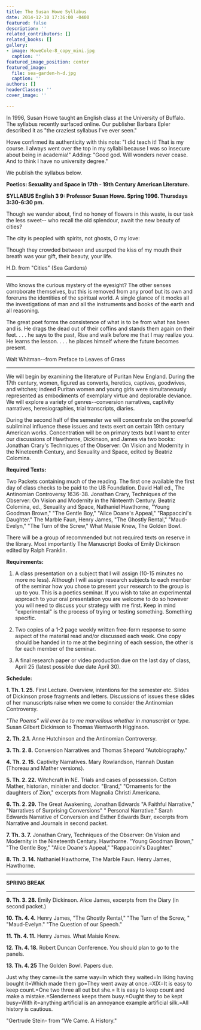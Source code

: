 ```yaml
---
title: The Susan Howe Syllabus
date: 2014-12-10 17:36:00 -0400
featured: false
description: ''
related_contributors: []
related_books: []
gallery:
- image: HoweCole-8_copy_mini.jpg
  caption: ''
featured_image_position: center
featured_image:
  file: sea-garden-h-d.jpg
  caption: ''
authors: []
headerClasses: ''
cover_image: ''

---
```

In 1996, Susan Howe taught an English class at the University of Buffalo. The syllabus recently surfaced online. Our publisher Barbara Epler described it as "the craziest syllabus I've ever seen."

Howe confirmed its authenticity with this note: "I did teach it! That is my course. I always went over the top in my syllabi because I was so insecure about being in academia!" Adding: "Good god. Will wonders never cease. And to think I have no university degree."

We publish the syllabus below.

**Poetics: Sexuality and Space in 17th - 19th Century American Literature.**

**SYLLABUS English 3 9: Professor Susan Howe. Spring 1996. Thursdays 3:30-6:30 pm.**

Though we wander about,
find no honey of flowers in this waste,
is our task the less sweet--
who recall the old splendour,
await the new beauty of cities?

The city is peopled
with spirits, not ghosts, O my love:

Though they crowded between
and usurped the kiss of my mouth
their breath was your gift,
their beauty, your life.

H.D. from "Cities" (Sea Gardens)

---

Who knows the curious mystery of the eyesight? The other senses corroborate themselves, but this is removed from any proof but its own and foreruns the identities of the spiritual world. A single glance of it mocks all the investigations of man and all the instruments and books of the earth and all reasoning.

The great poet forms the consistence of what is to be from what has been and is. He drags the dead out of their coffins and stands them again on their feet. . . . he says to the past, Rise and walk before me that I may realize you. He learns the lesson. . . . he places himself where the future becomes present.

Walt Whitman--from Preface to Leaves of Grass

---

We will begin by examining the literature of Puritan New England. During the 17th century, women, figured as converts, heretics, captives, goodwives, and witches; indeed Puritan women and young girls were simultaneously represented as embodiments of exemplary virtue and deplorable deviance. We will explore a variety of genres--conversion narratives, captivity narratives, heresiographies, trial transcripts, diaries.

During the second half of the semester we will concentrate on the powerful subliminal influence these issues and texts exert on certain 19th century American works. Concentration will be on primary texts but I want to enter our discussions of Hawthorne, Dickinson, and James via two books: Jonathan Crary's Techniques of the Observer: On Vision and Modernity in the Nineteenth Century, and Sexuality and Space, edited by Beatriz Colomina.

**Required Texts:**

Two Packets containing much of the reading. The first one available the first day of class checks to be paid to the UB Foundation. David Hall ed., The Antinomian Controversy 1636-38. Jonathan Crary, Techniques of the Observer: On Vision and Modernity in the Ninteenth Century. Beatriz Colomina, ed., Sexuality and Space, Nathaniel Hawthorne, "Young Goodman Brown," "The Gentle Boy," "Alice Doane's Appeal," "Rappaccini's Daughter." The Marble Faun, Henry James, "The Ghostly Rental," "Maud-Evelyn," "The Turn of the Screw," What Maisie Knew, The Golden Bowl.

There will be a group of recommended but not required texts on reserve in the library. Most importantly The Manuscript Books of Emily Dickinson edited by Ralph Franklin.

**Requirements:**

1. A class presentation on a subject that I will assign (10-15 minutes no more no less). Although I will assign research subjects to each member of the seminar how you chose to present your research to the group is up to you. This is a poetics seminar. If you wish to take an experimental approach to your oral presentation you are welcome to do so however you will need to discuss your strategy with me first. Keep in mind "experimental" is the process of trying or testing something. Something specific.

2. Two copies of a 1-2 page weekly written free-form response to some aspect of the material read and/or discussed each week. One copy should be handed in to me at the beginning of each session, the other is for each member of the seminar.

3. A final research paper or video production due on the last day of class, April 25 (latest possible due date April 30).

**Schedule:**

**1. Th. 1. 25.** First Lecture. Overview, intentions for the semester etc. Slides of Dickinson prose fragments and letters. Discussions of issues these slides of her manuscripts raise when we come to consider the Antinomian Controversy.

_"The Poems" will ever be to me marvellous whether in manuscript or type._
Susan Gilbert Dickinson to Thomas Wentworth Higginson.

**2. Th. 2.1.** Anne Hutchinson and the Antinomian Controversy.

**3. Th. 2. 8.** Conversion Narratives and Thomas Shepard "Autobiography."

**4. Th. 2. 15**. Captivity Narratives. Mary Rowlandson, Hannah Dustan (Thoreau and Mather versions).

**5. Th. 2. 22.** Witchcraft in NE. Trials and cases of possession. Cotton Mather, historian, minister and doctor. "Brand," "Ornaments for the daughters of Zion," excerpts from Magnalia Christi Americana.

**6. Th. 2. 29.** The Great Awakening, Jonathan Edwards "A Faithful Narrative," "Narratives of Surprising Conversions" " Personal Narrative." Sarah Edwards Narrative of Conversion and Esther Edwards Burr, excerpts from Narrative and Journals in second packet.

**7. Th. 3. 7.** Jonathan Crary, Techniques of the Observer: On Vision and Modernity in the Nineteenth Century. Hawthorne. "Young Goodman Brown," "The Gentle Boy," "Alice Doane's Appeal," "Rappaccini's Daughter."

**8. Th. 3. 14.** Nathaniel Hawthorne, The Marble Faun. Henry James, Hawthorne.

---

**SPRING BREAK**

---

**9. Th. 3. 28.** Emily Dickinson. Alice James, excerpts from the Diary (in second packet.)

**10. Th. 4. 4.** Henry James, "The Ghostly Rental," "The Turn of the Screw, " "Maud-Evelyn." "The Question of our Speech."

**11. Th. 4. 11.** Henry James. What Maisie Knew.

**12. Th. 4. 18.** Robert Duncan Conference. You should plan to go to the panels.

**13. Th. 4. 25** The Golden Bowl. Papers due.

Just why they came=Is the same way=In which they waited=In liking having bought it=Which made them go=They went away at once.=XIX=It is easy to keep count.=One two three all out but she.= It is easy to keep count and make a mistake.=Slenderness keeps them busy.=Ought they to be kept busy=With it=anything artificial is an annoyance example artificial silk.=All history is cautious.

"Gertrude Stein- from “We Came. A History."